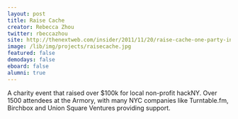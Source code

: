 ```yaml
---
layout: post
title: Raise Cache
creator: Rebecca Zhou
twitter: rbeccazhou
site: http://thenextweb.com/insider/2011/11/20/raise-cache-one-party-in-nyc-raises-over-100000-for-local-hackers/
image: /lib/img/projects/raisecache.jpg
featured: false
demodays: false
eboard: false
alumni: true
---
```

A charity event that raised over $100k for local non-profit hackNY. Over 1500 attendees at the Armory, with many NYC companies like Turntable.fm, Birchbox and Union Square Ventures providing support.